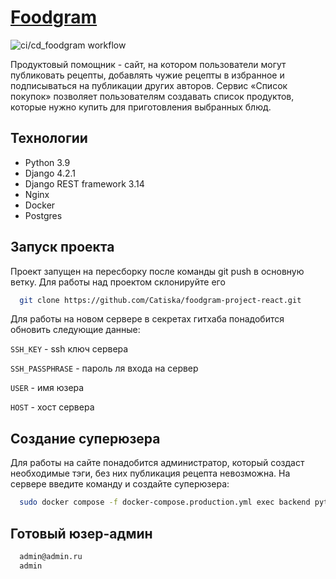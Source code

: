 
# [Foodgram](foodgram.catiska.ru)

![ci/cd_foodgram workflow](https://github.com/catiska/foodgram-project-react/actions/workflows/main.yml/badge.svg?event=push)

Продуктовый помощник - сайт, на котором пользователи могут публиковать рецепты, добавлять чужие рецепты в избранное и подписываться на публикации других авторов. Сервис «Список покупок» позволяет пользователям создавать список продуктов, которые нужно купить для приготовления выбранных блюд. 


## Технологии


- Python 3.9
- Django 4.2.1
- Django REST framework 3.14
- Nginx
- Docker
- Postgres


## Запуск проекта

Проект запущен на пересборку после команды git push в основную ветку. Для работы над проектом склонируйте его

```bash
  git clone https://github.com/Catiska/foodgram-project-react.git
```

Для работы на новом сервере в секретах гитхаба понадобится обновить следующие данные:

`SSH_KEY` - ssh ключ сервера

`SSH_PASSPHRASE` - пароль ля входа на сервер

`USER` - имя юзера

`HOST` - хост сервера



## Создание суперюзера

Для работы на сайте понадобится администратор, который создаст необходимые тэги, без них публикация рецепта невозможна. На сервере введите команду и создайте суперюзера:

```bash
  sudo docker compose -f docker-compose.production.yml exec backend python manage.py createsuperuser
```
    
## Готовый юзер-админ
```bash
  admin@admin.ru
  admin
```
